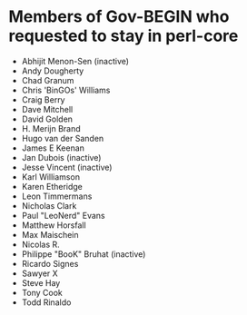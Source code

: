 # Members of Gov-BEGIN who requested to stay in perl-core

* Abhijit Menon-Sen (inactive)
* Andy Dougherty
* Chad Granum
* Chris 'BinGOs' Williams
* Craig Berry
* Dave Mitchell
* David Golden
* H. Merijn Brand
* Hugo van der Sanden
* James E Keenan
* Jan Dubois (inactive)
* Jesse Vincent (inactive)
* Karl Williamson
* Karen Etheridge
* Leon Timmermans
* Nicholas Clark
* Paul "LeoNerd" Evans
* Matthew Horsfall
* Max Maischein
* Nicolas R.
* Philippe "BooK" Bruhat (inactive)
* Ricardo Signes
* Sawyer X
* Steve Hay
* Tony Cook
* Todd Rinaldo
